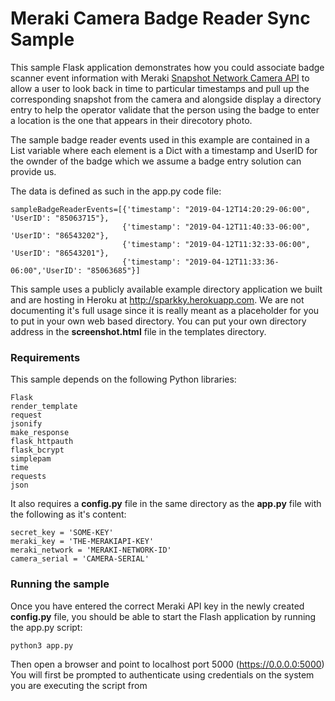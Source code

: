 # Meraki Camera Badge Reader Sync Sample

This sample Flask application demonstrates how you could associate badge scanner event information
with Meraki [Snapshot Network Camera API](https://developer.cisco.com/meraki/api/#/rest/api-endpoints/cameras/snapshot-network-camera) to allow a user to look back in time to particular timestamps and pull up
the corresponding snapshot from the camera and alongside display a directory entry to help
the operator validate that the person using the badge to enter a location is the one
that appears in their direcotory photo. 

The sample badge reader events used in this example are contained in a List variable where 
each element is a Dict with a timestamp and UserID for the ownder of the badge which we assume
a badge entry solution can provide us.

The data is defined as such in the app.py code file:

```
sampleBadgeReaderEvents=[{'timestamp': "2019-04-12T14:20:29-06:00", 'UserID': "85063715"},
                         {'timestamp': "2019-04-12T11:40:33-06:00", 'UserID': "86543202"},
                         {'timestamp': "2019-04-12T11:32:33-06:00", 'UserID': "86543201"},
                         {'timestamp': "2019-04-12T11:33:36-06:00",'UserID': "85063685"}]
```

This sample uses a publicly available example directory application we built and are hosting in Heroku
at http://sparkky.herokuapp.com. We are not documenting it's full usage since it is really
meant as a placeholder for you to put in your own web based directory. You can put your own directory address in the 
**screenshot.html** file in the templates directory. 

### Requirements

This sample depends on the following Python libraries:

```
Flask 
render_template
request
jsonify
make_response
flask_httpauth
flask_bcrypt
simplepam
time
requests
json
```

It also requires a **config.py** file in the same directory as the **app.py** file  with
the following as it's content:

```
secret_key = 'SOME-KEY'
meraki_key = 'THE-MERAKIAPI-KEY'
meraki_network = 'MERAKI-NETWORK-ID'
camera_serial = 'CAMERA-SERIAL'
```

### Running the sample

Once you have entered the correct Meraki API key in the newly created **config.py** file, you should
be able to start the Flash application by running the app.py script:

```
python3 app.py
```

Then open a browser and point to localhost port 5000 (https://0.0.0.0:5000)
You will first be prompted to authenticate using credentials on the system you are executing the script from
